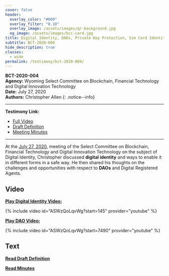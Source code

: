 ```yaml
---
cover: false
header:
  overlay_color: "#000"
  overlay_filter: "0.10"
  overlay_image: /assets/images/qr-background.jpg
  og_image: /assets/images/bcc-card.jpg
title: Digital Identity, DAOs, Private Key Protection, Sim Card Identity Protection, Data Trusts, Division of Banking
subtitle: BCT-2020-004
hide_description: true
classes:
  - wide
permalink: /testimony/bct-2020-004/
---
```


**BCT-2020-004**<br>
**Agency:** Wyoming Select Committee on Blockchain, Financial Technology and Digital Innovation Technology<br>
**Date:** July 27, 2020<br>
**Authors:** Christopher Allen
{: .notice--info}

---

**Testimony Link:**
* [Full Video](https://www.youtube.com/watch?v=ASWzQoLqvWg)
* [Draft Definition](https://web.wyoleg.gov/LsoService/api/File/GetFile/606e71bf-f27d-49b7-8fed-77c48b43f6ae)
* [Meeting Minutes](https://wyoleg.gov/InterimCommittee/2020/S19-20200727MeetingMinutes.pdf)

---

At the [July 27, 2020](https://wyoleg.gov/InterimCommittee/2020/S19-20200727MeetingMinutes.pdf), meeting of the Select Committee on Blockchain, Financial Technology and Digital Innovation Technology on the subject of Digital Identity, Christopher discussed **digital identity** and ways to enable it in different forms in a safe way. He then shared his thoughts on the challenges and opportunities with respect to **DAOs** and Digital Registered Agents.

## Video

[**Play Digital Identity Video:**](https://www.youtube.com/watch?v=ASWzQoLqvWg&t=145s)

{% include video id="ASWzQoLqvWg?start=145" provider="youtube" %}

[**Play DAO Video:**](https://www.youtube.com/watch?v=ASWzQoLqvWg&t=7490s)

{% include video id="ASWzQoLqvWg?start=7490" provider="youtube" %}

## Text

<a href="https://web.wyoleg.gov/LsoService/api/File/GetFile/606e71bf-f27d-49b7-8fed-77c48b43f6ae"><b>Read Draft Definition</b></a>

<a href="https://wyoleg.gov/InterimCommittee/2020/S19-20200727MeetingMinutes.pdf"><b>Read Minutes</b></a>
